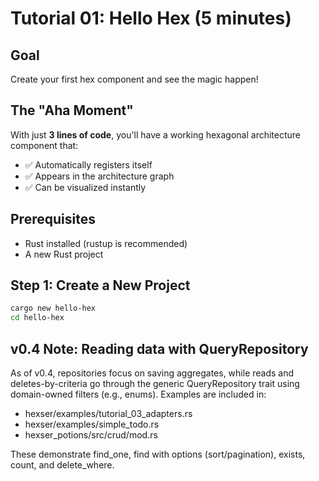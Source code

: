 # Tutorial 01: Hello Hex (5 minutes)

## Goal
Create your first hex component and see the magic happen!

## The "Aha Moment"
With just **3 lines of code**, you'll have a working hexagonal architecture component that:
- ✅ Automatically registers itself
- ✅ Appears in the architecture graph
- ✅ Can be visualized instantly

## Prerequisites
- Rust installed (rustup is recommended)
- A new Rust project

## Step 1: Create a New Project
```bash
cargo new hello-hex
cd hello-hex
```


## v0.4 Note: Reading data with QueryRepository

As of v0.4, repositories focus on saving aggregates, while reads and deletes-by-criteria go through the generic QueryRepository trait using domain-owned filters (e.g., enums). Examples are included in:
- hexser/examples/tutorial_03_adapters.rs
- hexser/examples/simple_todo.rs
- hexser_potions/src/crud/mod.rs

These demonstrate find_one, find with options (sort/pagination), exists, count, and delete_where.
